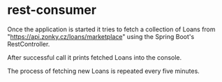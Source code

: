 # rest-consumer

Once the application is started it tries to fetch a collection of Loans
from "https://api.zonky.cz/loans/marketplace" using the Spring Boot's RestController.

After successful call it prints fetched Loans into the console.

The process of fetching new Loans is repeated every five minutes.
